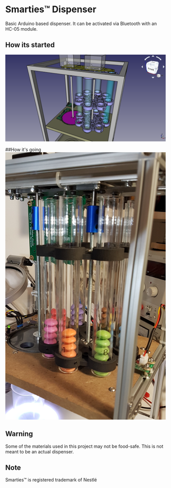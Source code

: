 # Smarties™ Dispenser

Basic Arduino based dispenser. It can be activated via Bluetooth with an HC-05 module.

## How its started
![Rendering of Dispenser](https://github.com/DB375237/smarties/blob/master/images/dispenser.png)

##How it's going
![Actual Photo od Dispenser](https://github.com/DB375237/smarties/blob/master/images/dispenser-after.png)

## Warning
Some of the materials used in this project may not be food-safe. This is not meant to be an actual dispenser.

## Note
Smarties™ is registered trademark of Nestlé
